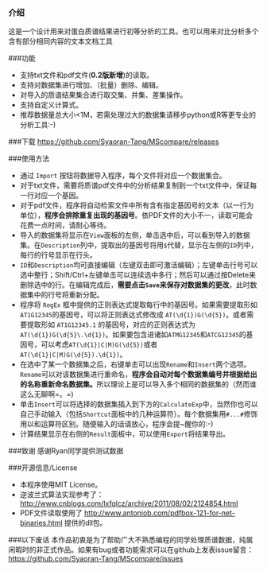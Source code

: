 ### 介绍

这是一个设计用来对蛋白质谱结果进行初等分析的工具。也可以用来对比分析多个含有部分相同内容的文本文档工具

###功能
* 支持txt文件和pdf文件(<b>0.2版新增</b>)的读取。
* 支持对数据集进行增加、（批量）删除、编辑。
* 对导入的质谱结果集合进行取交集、并集、差集操作。
* 支持自定义计算式。
* 推荐数据量总大小<1M，若需处理过大的数据集请移步python或R等更专业的分析工具:-)

###下载
https://github.com/Syaoran-Tang/MScompare/releases

###使用方法
* 通过 `Import` 按钮将数据导入程序，每个文件将对应一个数据集合。
 * 对于txt文件，需要将质谱pdf文件中的分析结果复制到一个txt文件中，保证每一行对应一个基因。
 * 对于pdf文件，程序将自动检索文件中所有含有指定基因号的文本（以一行为单位），<b>程序会排除重复出现的基因号</b>。依PDF文件的大小不一，读取可能会花费一点时间，请耐心等待。
* 导入的数据集将显示在`View`面板的左侧，单击选中后，可以看到导入的数据集。在`Description`列中，提取出的基因号将用`$`代替，显示在左侧的`ID`列中，每行的行号显示在行头。
* `ID`和`Description`均可直接编辑（左键双击即可激活编辑）；左键单击行号可以选中整行；Shift/Ctrl+左键单击可以连续选中多行；然后可以通过按Delete来删除选中的行。在编辑完成后，<b>需要点击`Save`来保存对数据集的更改</b>，此时数据集中的行号将重新分配。
* 程序将 `RegEx` 框中提供的正则表达式提取每行中的基因号。如果需要提取形如`AT1G12345`的基因号，可以将正则表达式修改成 `AT(\d{1})G(\d{5})`。或者需要提取形如 `AT1G12345.1` 的基因号，对应的正则表达式为 `AT(\d{1})G(\d{5}\.\d{1})`。如果要包含进诸如`ATMG12345`和`ATCG12345`的基因号，可以考虑`AT(\d{1}|C|M)G(\d{5})`或者`AT(\d{1}|C|M)G(\d{5}).\d{1})`。
* 在选中了某一个数据集之后，右键单击可以出现`Rename`和`Insert`两个选项。`Rename`可以对该数据集进行重命名，<b>程序会自动对每个数据集编号并根据给出的名称重新命名数据集。</b>所以理论上是可以导入多个相同的数据集的（然而谁这么无聊啊=。=)
* 单击`Insert`可以将选择的数据集插入到下方的`CalculateExp`中，当然你也可以自己手动输入（包括`Shortcut`面板中的几种运算符）。每个数据集用`#...#`修饰用以和运算符区别。随便输入的话请放心，程序会提~醒你的:-)
* 计算结果显示在右侧的`Result`面板中，可以使用`Export`将结果导出。

###致谢
感谢Ryan同学提供测试数据

###开源信息/License
* 本程序使用MIT License。
* 逆波兰式算法实现参考了： http://www.cnblogs.com/lxfqlcz/archive/2011/08/02/2124854.html
* PDF文件读取使用了 http://www.antoniob.com/pdfbox-121-for-net-binaries.html 提供的dll包。

###以下废话
本作品初衷是为了帮助广大不熟悉编程的同学处理质谱数据，纯属闲暇时的非正式作品。如果有bug或者功能需求可以在github上发表issue留言：https://github.com/Syaoran-Tang/MScompare/issues
